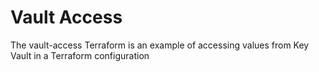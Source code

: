 # Vault Access

The vault-access Terraform is an example of accessing values from Key Vault in a Terraform configuration

